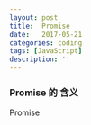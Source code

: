 ```yaml
---
layout: post
title:  Promise
date:   2017-05-21
categories: coding
tags: [JavaScript]
description: ''
---
```


### Promise 的 含义

Promise